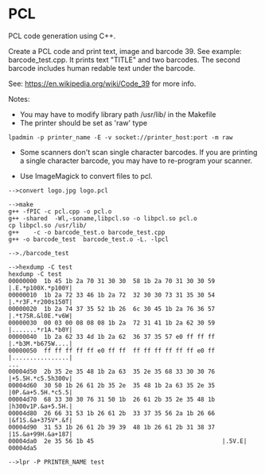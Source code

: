 # PCL
PCL code generation using C++.

Create a PCL code and print text, image and barcode 39. See example: barcode_test.cpp. It prints text "TITLE" and two barcodes. The second barcode includes human redable text under the barcode.

See: https://en.wikipedia.org/wiki/Code_39 for more info.

Notes:
* You may have to modify library path /usr/lib/ in the Makefile
* The printer should be set as 'raw' type

```
lpadmin -p printer_name -E -v socket://printer_host:port -m raw
```
* Some scanners don't scan single character barcodes. If you are printing a single character barcode, you may have to re-program your scanner.

* Use ImageMagick to convert files to pcl.

```
-->convert logo.jpg logo.pcl
```

```
-->make
g++ -fPIC -c pcl.cpp -o pcl.o 
g++ -shared  -Wl,-soname,libpcl.so -o libpcl.so pcl.o 
cp libpcl.so /usr/lib/
g++    -c -o barcode_test.o barcode_test.cpp
g++ -o barcode_test  barcode_test.o -L. -lpcl 
```

```
-->./barcode_test
```

```
-->hexdump -C test
hexdump -C test
00000000  1b 45 1b 2a 70 31 30 30  58 1b 2a 70 31 30 30 59  |.E.*p100X.*p100Y|
00000010  1b 2a 72 33 46 1b 2a 72  32 30 30 73 31 35 30 54  |.*r3F.*r200s150T|
00000020  1b 2a 74 37 35 52 1b 26  6c 30 45 1b 2a 76 36 57  |.*t75R.&l0E.*v6W|
00000030  00 03 00 08 08 08 1b 2a  72 31 41 1b 2a 62 30 59  |.......*r1A.*b0Y|
00000040  1b 2a 62 33 4d 1b 2a 62  36 37 35 57 e0 ff ff ff  |.*b3M.*b675W....|
00000050  ff ff ff ff ff e0 ff ff  ff ff ff ff ff ff e0 ff  |................|
...
00004d50  2b 35 2e 35 48 1b 2a 63  35 2e 35 68 33 30 30 76  |+5.5H.*c5.5h300v|
00004d60  30 50 1b 26 61 2b 35 2e  35 48 1b 2a 63 35 2e 35  |0P.&a+5.5H.*c5.5|
00004d70  68 33 30 30 76 31 50 1b  26 61 2b 35 2e 35 48 1b  |h300v1P.&a+5.5H.|
00004d80  26 66 31 53 1b 26 61 2b  33 37 35 56 2a 1b 26 66  |&f1S.&a+375V*.&f|
00004d90  31 53 1b 26 61 2b 39 39  48 1b 26 61 2b 31 38 37  |1S.&a+99H.&a+187|
00004da0  2e 35 56 1b 45                                    |.5V.E|
00004da5
```

```
-->lpr -P PRINTER_NAME test
```

